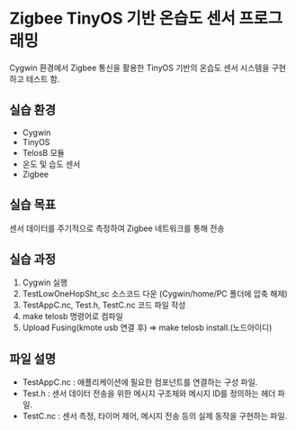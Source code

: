 # Zigbee TinyOS 기반 온습도 센서 프로그래밍
Cygwin 환경에서 Zigbee 통신을 활용한 TinyOS 기반의 온습도 센서 시스템을 구현하고 테스트 함.


## 실습 환경
- Cygwin
- TinyOS
- TelosB 모듈
- 온도 및 습도 센서
- Zigbee



## 실습 목표
센서 데이터를 주기적으로 측정하여 Zigbee 네트워크를 통해 전송


## 실습 과정
1. Cygwin 실행
2. TestLowOneHopSht_sc 소스코드 다운 (Cygwin/home/PC 폴더에 압축 해제)
3. TestAppC.nc, Test.h, TestC.nc 코드 파일 작성
4. make telosb 명령어로 컴파일
5. Upload Fusing(kmote usb 연결 후) => make telosb install.(노드아이디)


## 파일 설명
- TestAppC.nc : 애플리케이션에 필요한 컴포넌트를 연결하는 구성 파일.
- Test.h : 센서 데이터 전송을 위한 메시지 구조체와 메시지 ID를 정의하는 헤더 파일.
- TestC.nc : 센서 측정, 타이머 제어, 메시지 전송 등의 실제 동작을 구현하는 파일.
